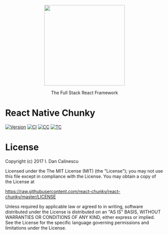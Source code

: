 <p align="center">
  <a href="https://github.com/react-chunky/react-chunky">
    <img height="256" src="https://raw.githubusercontent.com/react-chunky/react-chunky/master/logo.png">
  </a>
  <p align="center"> The Full Stack React Framework </p>
</p>

# React Native Chunky
[![Version](https://img.shields.io/npm/v/react-native-chunky.svg)](https://www.npmjs.com/package/react-native-chunky)
[![CI](https://travis-ci.org/react-chunky/react-native-chunky.svg?branch=master)](https://travis-ci.org/react-chunky/react-native-chunky)
[![CC](https://codeclimate.com/github/react-chunky/react-chunky/badges/gpa.svg)](https://codeclimate.com/github/react-chunky/react-native-chunky)
[![TC](https://codeclimate.com/github/react-chunky/react-chunky/badges/coverage.svg)](https://codeclimate.com/github/react-chunky/react-native-chunky)

# License

Copyright (c) 2017 I. Dan Calinescu

 Licensed under the The MIT License (MIT) (the "License");
 you may not use this file except in compliance with the License.
 You may obtain a copy of the License at

 https://raw.githubusercontent.com/react-chunky/react-chunky/master/LICENSE

 Unless required by applicable law or agreed to in writing, software
 distributed under the License is distributed on an "AS IS" BASIS,
 WITHOUT WARRANTIES OR CONDITIONS OF ANY KIND, either express or implied.
 See the License for the specific language governing permissions and
 limitations under the License.
